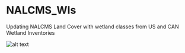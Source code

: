 # NALCMS_WIs

Updating NALCMS Land Cover with wetland classes from US and CAN Wetland Inventories

![alt text](https://github.com/erikagarcez/NALCMS_WIs/blob/main/NACLMS_WI.png)
